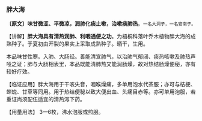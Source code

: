 ### 胖大海

**〔原文〕味甘微涩、平微凉，润肺化痰止嗽，治嗽痰肺热**。<small>一名大洞子，一名安南子。</small>

【讲解】**胖大海具有清热润肺、利咽通便之功**。为梧桐科落叶乔木植物胖大海的成熟种子。于夏初由开裂的果实上采取成熟种子。晒干，生用。

本品味甘性寒。入肺、大肠经。善能清宣肺气，以治肺气郁闭、痰热咳嗽及肺热声哑之证；肺与大肠相表里，本品既能清肺热又能润肠燥，故对热结肠燥便秘，亦有较好疗效。

【临证应用】胖大海用于干咳失音，咽喉燥痛，多单用泡水代茶服；亦可与桔梗、蝉蜕、甘草等同用。用于热结便秘以致大便出血、头痛目赤等。亦可单用泡服，若重证尚须配伍适宜的清热泻下药。

【用量用法】 3—6枚，沸水泡服或煎服。
